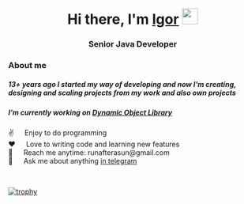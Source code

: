 <h1 align="center">Hi there, I'm <a href="https://www.linkedin.com/in/igor-saenko-86b18a213/" target="_blank">Igor</a> 
<img src="https://github.com/blackcater/blackcater/raw/main/images/Hi.gif" height="32"/></h1>
<h3 align="center">Senior Java Developer</h3>

### About me
<h5>13+ years ago I started my way of developing and now I'm creating, designing and scaling projects from my work and also own projects</h4>
<h5>I’m currently working on <a href="https://github.com/runafterasun/objects-fill-processor" target="_blank">Dynamic Object Library</a></h4>
<p>
 ✌️ &emsp; Enjoy to do programming<br>
 ❤️ &emsp; Love to writing code and learning new features<br>
 📧 &emsp; Reach me anytime: runafterasun@gmail.com<br>
 💬 &emsp; Ask me about anything <a href="https://t.me/runafterasun" target="_blank"> in telegram</a>
</p><br>

[![trophy](https://github-profile-trophy.vercel.app/?username=runafterasun&margin-w=15)](https://github.com/ryo-ma/github-profile-trophy)

